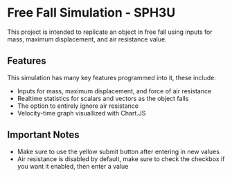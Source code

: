 # Free Fall Simulation - SPH3U

This project is intended to replicate an object in free fall using inputs for mass, maximum displacement, and air resistance value.


## Features
This simulation has many key features programmed into it, these include:

- Inputs for mass, maximum displacement, and force of air resistance
- Realtime statistics for scalars and vectors as the object falls
- The option to entirely ignore air resistance
- Velocity-time graph visuallized with Chart.JS

## Important Notes

- Make sure to use the yellow submit button after entering in new values
- Air resistance is disabled by default, make sure to check the checkbox if you want it enabled, then enter a value